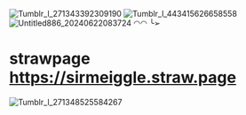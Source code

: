![Tumblr_l_271343392309190](https://github.com/unkindentity/unkindentity/assets/172919129/a3f59c8b-7c9c-49a5-8210-7889ed089606)
![Tumblr_l_443415626658558](https://github.com/unkindentity/unkindentity/assets/172919129/89ea69d9-e884-43aa-b446-52790171facd)
![Untitled886_20240622083724](https://github.com/unkindentity/unkindentity/assets/172919129/703fb5be-5be5-4cec-9b40-977a37ace791)
◠◠ ╰➢
# strawpage https://sirmeiggle.straw.page
![Tumblr_l_271348525584267](https://github.com/unkindentity/unkindentity/assets/172919129/696f78b7-08df-4956-aa82-74309d35d59f)

